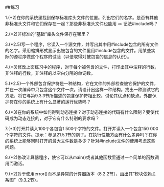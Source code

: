 ##练习

1.(\*2)在你的系统里找到保存标准库头文件的位置。列出它们的名字。是否有其他非标准头文件和它们保存在一起？那些非标准头文件也能用 `<>` 记法#include吗？

2.(\*2)非标准的“基础”库头文件保存在哪里？

3.(\*2.5)写一个程序，它读入一个源文件，并写出其中用#include包含的所有文件的名字。采用缩排形式显示出被包含的文件里用#include包含的文件。用某些实际的源程序做这个程序的试验（以便取得对被包含的信息的认识）。

4.(\*3)修改上面练习中的程序，对于每个被包含的文件，打印出其中注释的行数，非注释的行数，非注释的以空白分隔的单词数。

5.(\*2.5)一个外部包含保护符是一种结构，它在文件的外部检查被它保护的文件，并在一次编译中只包含这个文件一次。请设计出这样一种结构，找出一种测试它的方法，将它与第9.3.3节所描述的包含保护符相比较，讨论其优点和缺点。外部保护符在你的系统上有什么显著的运行优势吗？

6.(\*3)在你的系统中如何得到动态连接？对于动态连接的代码有什么限制？要使代码成为动态连接的，对于它有什么特别的要求吗？

7.(\*3)打开并读入100个各包含1 500个字符的文件。打开并读入一个包含150 000个字符的文件。提示：参见21.5.1节的例子。在执行性能方面有什么差异吗？在你的系统上能够同时打开的最大文件数是多少？针对#include文件的使用考虑这些问题。

8.(\*2)修改计算器程序，使它可以从main()或者其他函数里通过一个简单的函数调用而激活。

9.(\*2)对于使用error()而不是异常的计算器版本（8.2.2节），画出其“模块依赖关系图”（9.3.2节）。